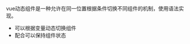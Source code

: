 vue动态组件是一种允许在同一位置根据条件切换不同组件的机制，使用<component :is="componentName">语法实现。

- 可以根据变量动态切换组件
- 配合<keep-alive>可以保持组件状态
